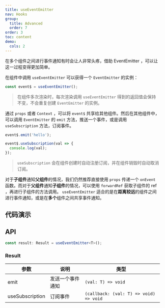 ```yaml
---
title: useEventEmitter
nav: Hooks
group:
  title: Advanced
  order: 7
order: 3
toc: content
demo:
  cols: 2
---
```


在多个组件之间进行事件通知有时会让人非常头疼，借助 EventEmitter ，可以让这一过程变得更加简单。

在组件中调用 `useEventEmitter` 可以获得一个 `EventEmitter` 的实例：

```js
const event$ = useEventEmitter();
```

> 在组件多次渲染时，每次渲染调用 `useEventEmitter` 得到的返回值会保持不变，不会重复创建 `EventEmitter` 的实例。

通过 `props` 或者 `Context` ，可以将 `event$` 共享给其他组件。然后在其他组件中，可以调用 `EventEmitter` 的 `emit` 方法，推送一个事件，或是调用 `useSubscription` 方法，订阅事件。

```js
event$.emit('hello');
```

```js
event$.useSubscription(val => {
  console.log(val);
});
```

> `useSubscription` 会在组件创建时自动注册订阅，并在组件销毁时自动取消订阅。

对于**子组件**通知**父组件**的情况，我们仍然推荐直接使用 `props` 传递一个 `onEvent` 函数。而对于**父组件**通知**子组件**的情况，可以使用 `forwardRef` 获取子组件的 ref ，再进行子组件的方法调用。 `useEventEmitter` 适合的是在**距离较远**的组件之间进行事件通知，或是在**多个**组件之间共享事件通知。

## 代码演示

<code src="./demo/demo1.tsx"></code>

## API

```typescript
const result: Result = useEventEmitter<T>();
```

### Result

| 参数            | 说明             | 类型                                   |
| --- | --- | --- |
| emit            | 发送一个事件通知 | `(val: T) => void`                     |
| useSubscription | 订阅事件         | `(callback: (val: T) => void) => void` |
